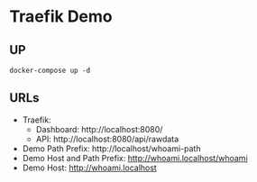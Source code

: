 # Traefik Demo

## UP

`docker-compose up -d`

## URLs

- Traefik:
  - Dashboard: http://localhost:8080/
  - API: http://localhost:8080/api/rawdata
- Demo Path Prefix: http://localhost/whoami-path
- Demo Host and Path Prefix: http://whoami.localhost/whoami
- Demo Host: http://whoami.localhost
